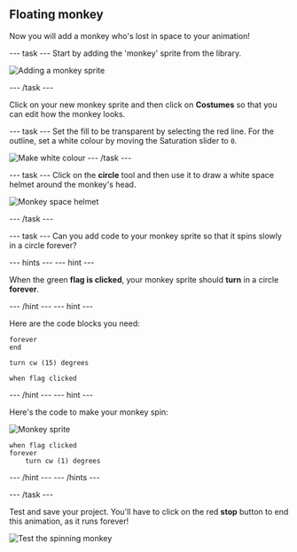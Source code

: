 ## Floating monkey

Now you will add a monkey who's lost in space to your animation!

--- task ---
Start by adding the 'monkey' sprite from the library.

![Adding a monkey sprite](images/space-monkey-sprite.png)

--- /task ---

Click on your new monkey sprite and then click on **Costumes** so that you can edit how the monkey looks.

--- task ---
Set the fill to be transparent by selecting the red line. For the outline, set a white colour by moving the Saturation slider to `0`.

![Make white colour](images/make-white.png)
--- /task ---

--- task ---
Click on the **circle** tool and then use it to draw a white space helmet around the monkey's head.

![Monkey space helmet](images/space-monkey-edit.png)

--- /task ---

--- task ---
Can you add code to your monkey sprite so that it spins slowly in a circle forever?

--- hints ---
--- hint ---

When the green __flag is clicked__, your monkey sprite should __turn__ in a circle __forever__.

--- /hint ---
--- hint ---

Here are the code blocks you need:
```blocks3
forever
end

turn cw (15) degrees

when flag clicked
```

--- /hint ---
--- hint ---

Here's the code to make your monkey spin:

![Monkey sprite](images/sprite-monkey.png)

```blocks3
when flag clicked
forever
    turn cw (1) degrees
```
--- /hint ---
--- /hints ---

--- /task ---

Test and save your project. You'll have to click on the red **stop** button to end this animation, as it runs forever!

![Test the spinning monkey](images/space-spin-test.png)
